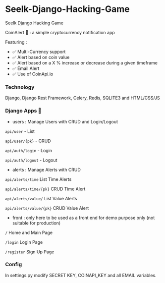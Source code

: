 # Seelk-Django-Hacking-Game
Seelk Django Hacking Game

CoinAlert 🔔 : a simple cryptocurrency notification app

Featuring :

- ✅ Multi-Currency support
- ✅ Alert based on coin value
- ✅ Alert based on a X % increase or decrease during a given timeframe
- ✅ Email Alert
- ✅ Use of CoinApi.io

### Technology

Django, Django Rest Framework, Celery, Redis, SQLITE3 and HTML/CSS/JS

### Django Apps 🐍

- users : Manage Users with CRUD and Login/Logout

`api/user` - List

`api/user/{pk}` - CRUD

`api/auth/login` - Login

`api/auth/logout` - Logout

- alerts : Manage Alerts with CRUD

`api/alerts/time` List Time Alerts

`api/alerts/time/{pk}` CRUD Time Alert

`api/alerts/value/` List Value Alerts

`api/alerts/value/{pk}` CRUD Value Alert

- front : only here to be used as a front end for demo purpose only (not suitable for production)

`/` Home and Main Page

`/login` Login Page

`/register` Sign Up Page 

### Config

In settings.py modify SECRET KEY, COINAPI_KEY and all EMAIL variables.
